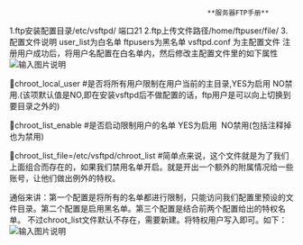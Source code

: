                                                      **服务器FTP手册** 
1.ftp安装配置目录/etc/vsftpd/ 端口21
2.ftp上传文件路径/home/ftpuser/file/
3.配置文件说明
   user_list为白名单
   ftpusers为黑名单
   vsftpd.conf 为主配置文件
注册用户成功后，将用户名配置在白名单内，然后修改主配置文件里的如下属性
![输入图片说明](https://images.gitee.com/uploads/images/2021/0318/140457_ba59d89c_5296156.png "屏幕截图.png")

chroot_local_user #是否将所有用户限制在用户当前的主目录,YES为启用 NO禁用.(该项默认值是NO,即在安装vsftpd后不做配置的话，ftp用户是可以向上切换到要目录之外的)

chroot_list_enable #是否启动限制用户的名单 YES为启用  NO禁用(包括注释掉也为禁用)

chroot_list_file=/etc/vsftpd/chroot_list  #简单点来说，这个文件就是为了我们上面组合而存在的，如果我们禁用名单开启。就是开出一个额外的附属情况给一些账号，让他们做出例外的特权。

通俗来讲：第一个配置是将所有的名单都进行限制，只能访问我们配置里预设的文件目录。第二个配置是启用黑名单。第三个配置是结合前两个配置给出的特权名单。
不过chroot_list文件默认不存在，需要新建。将特权用户写入即可。如下：
![输入图片说明](https://images.gitee.com/uploads/images/2021/0318/140538_9c433b89_5296156.png "屏幕截图.png")
